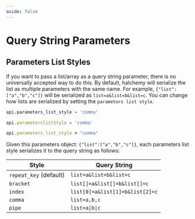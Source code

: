 ```yaml
---
aside: false
---
```

# Query String Parameters
## Parameters List Styles
If you want to pass a list/array as a query string parameter, there is no universally accepted way to do this.  By default, halchemy will serialize the list as multiple parameters with the same name.  For example, `{"list":["a","b","c"]}` will be serialized as `list=a&list=b&list=c`.  You can change how lists are serialized by setting the `parameters list style`.

<tabs>
<tab name="Python">

```python
api.parameters_list_style = 'comma'
```
</tab>

<tab name="JavaScript">

```javascript
api.parameterslistStyle = 'comma'
```
</tab>

<tab name="Ruby">

```ruby
api.parameters_list_style = "comma"
```
</tab>

<future-languages />
</tabs>

Given this parameters object: `{"list":["a","b","c"]}`, each parameters list style serializes it to the query string as follows:

| Style                  | Query String                    |
|------------------------|---------------------------------|
| `repeat_key` (default) | `list=a&list=b&list=c`          |
| `bracket`              | `list[]=a&list[]=b&list[]=c`    |
| `index`                | `list[0]=a&list[1]=b&list[2]=c` |
| `comma`                | `list=a,b,c`                    |
| `pipe`                 | `list=a\|b\|c`                  |


<comments-section repo="pointw-dev/halchemy" repoId="R_kgDOJ3PqBg" category="General" categoryId="DIC_kwDOJ3PqBs4CoFSi" />

